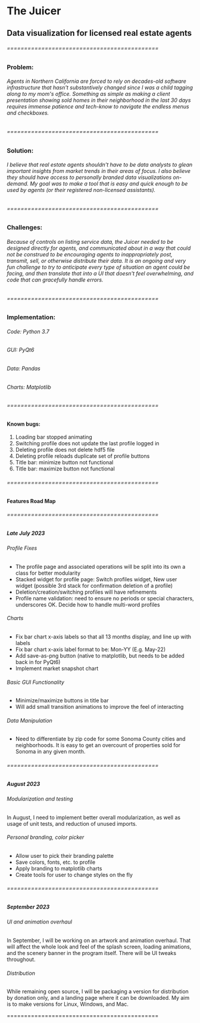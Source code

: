 # The Juicer
## Data visualization for licensed real estate agents
###### ============================================
### Problem:
###### Agents in Northern California are forced to rely on decades-old software infrastructure that hasn't substantively changed since I was a child tagging along to my mom's office. Something as simple as making a client presentation showing sold homes in their neighborhood in the last 30 days requires immense patience and tech-know to navigate the endless menus and checkboxes.
###### ============================================
### Solution:
###### I believe that real estate agents shouldn't have to be data analysts to glean important insights from market trends in their areas of focus. I also believe they should have access to personally branded data visualizations on-demand. My goal was to make a tool that is easy and quick enough to be used by agents (or their registered non-licensed assistants).
###### ============================================
### Challenges:
###### Because of controls on listing service data, the Juicer needed to be designed directly for agents, and communicated about in a way that could not be construed to be encouraging agents to inappropriately post, transmit, sell, or otherwise distribute their data. It is an ongoing and very fun challenge to try to anticipate every type of situation an agent could be facing, and then translate that into a UI that doesn't feel overwhelming, and code that can gracefully handle errors.
###### ============================================
### Implementation:
###### Code: Python 3.7
###### GUI: PyQt6
###### Data: Pandas
###### Charts: Matplotlib
###### ============================================
#### Known bugs:
1. Loading bar stopped animating
2. Switching profile does not update the last profile logged in
3. Deleting profile does not delete hdf5 file
4. Deleting profile reloads duplicate set of profile buttons
5. Title bar: minimize button not functional
6. Title bar: maximize button not functional

###### ============================================
#### Features Road Map
###### ============================================
##### Late July 2023

###### Profile Fixes
- The profile page and associated operations will be split into its own a class for better modularity
- Stacked widget for profile page: Switch profiles widget, New user widget (possible 3rd stack for confirmation deletion of a profile)
- Deletion/creation/switching profiles will have refinements
- Profile name validation: need to ensure no periods or special characters, underscores OK. Decide how to handle multi-word profiles

###### Charts
- Fix bar chart x-axis labels so that all 13 months display, and line up with labels
- Fix bar chart x-axis label format to be: Mon-YY (E.g. May-22)
- Add save-as-png button (native to matplotlib, but needs to be added back in for PyQt6)
- Implement market snapshot chart

###### Basic GUI Functionality
- Minimize/maximize buttons in title bar
- Will add small transition animations to improve the feel of interacting

###### Data Manipulation
- Need to differentiate by zip code for some Sonoma County cities and neighborhoods. It is easy to get an overcount of properties sold for Sonoma in any given month.
###### ============================================
##### August 2023

###### Modularization and testing
In August, I need to implement better overall modularization, as well as usage of unit tests, and reduction of unused imports.

###### Personal branding, color picker
- Allow user to pick their branding palette
- Save colors, fonts, etc. to profile
- Apply branding to matplotlib charts
- Create tools for user to change styles on the fly

###### ============================================
##### September 2023

###### UI and animation overhaul
In September, I will be working on an artwork and animation overhaul. That will affect the whole look and feel of the splash screen, loading animations, and the scenery banner in the program itself. There will be UI tweaks throughout.

###### Distribution
While remaining open source, I will be packaging a version for distribution by donation only, and a landing page where it can be downloaded. My aim is to make versions for Linux, Windows, and Mac.

============================================
